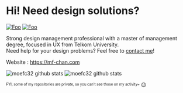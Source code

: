 # Hi! Need design solutions?

[![Foo](https://komarev.com/ghpvc/?username=moefc32&color=orange&label=Profile+Views)]()
[![Foo](https://img.shields.io/github/followers/moefc32?label=follow%20me&style=social)](https://github.com/moefc32)

Strong design management professional with a master of management degree, focused in UX from Telkom University.\
Need help for your design problems? Feel free to [contact me](mailto:hai@mf-chan.com)!

Website : https://mf-chan.com

![moefc32 github stats](https://github-readme-stats.vercel.app/api/top-langs/?username=moefc32&layout=compact&theme=blueberry&langs_count=8)
![moefc32 github stats](https://github-readme-stats.vercel.app/api?username=moefc32&show_icons=true&theme=blueberry)

<sup><sub>FYI, some of my repositories are private, so you can't see those on my activity~</sub></sup> 😉

